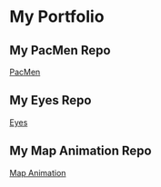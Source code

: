 # My Portfolio
## My PacMen Repo
<a href="https://irenezarco.github.io/PacMen/"> PacMen </a>

## My Eyes Repo
<a href="https://irenezarco.github.io/Eye-Exercise/"> Eyes </a>
 
## My Map Animation Repo
<a href="https://irenezarco.github.io/MapAnimation/"> Map Animation </a>
 
